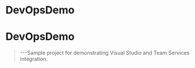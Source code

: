 # DevOpsDemo
DevOpsDemo
==========

>---Sample project for demonstrating Visual Studio and Team Services integration.


